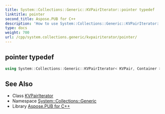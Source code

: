 ```yaml
---
title: System::Collections::Generic::KVPairIterator::pointer typedef
linktitle: pointer
second_title: Aspose.PUB for C++
description: 'How to use System::Collections::Generic::KVPairIterator::pointer typedef of System::Collections::Generic::KVPairIterator class in C++.'
type: docs
weight: 700
url: /cpp/system.collections.generic/kvpairiterator/pointer/
---
```

## pointer typedef




```cpp
using System::Collections::Generic::KVPairIterator< KVPair, Container >::pointer =  value_type *
```

## See Also

* Class [KVPairIterator](../)
* Namespace [System::Collections::Generic](../../)
* Library [Aspose.PUB for C++](../../../)
